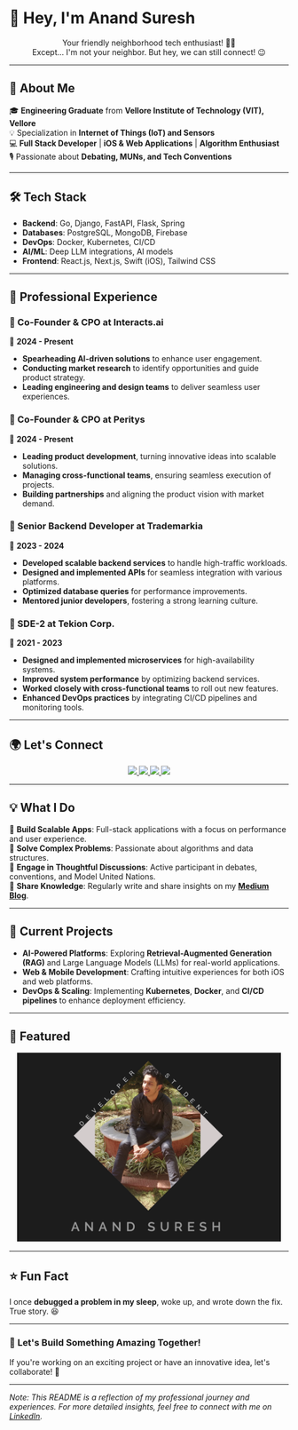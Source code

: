 # 👋 Hey, I'm Anand Suresh

<p align="center">
  Your friendly neighborhood tech enthusiast! 🧞‍♂️ <br>
  Except... I'm not your neighbor. But hey, we can still connect! 😉
</p>

---

## 🚀 About Me  

🎓 **Engineering Graduate** from **Vellore Institute of Technology (VIT), Vellore**  
💡 Specialization in **Internet of Things (IoT) and Sensors**  
💻 **Full Stack Developer** | **iOS & Web Applications** | **Algorithm Enthusiast**  
🎙️ Passionate about **Debating, MUNs, and Tech Conventions**  

---

## 🛠️ Tech Stack  

- **Backend**: Go, Django, FastAPI, Flask, Spring  
- **Databases**: PostgreSQL, MongoDB, Firebase  
- **DevOps**: Docker, Kubernetes, CI/CD  
- **AI/ML**: Deep LLM integrations, AI models  
- **Frontend**: React.js, Next.js, Swift (iOS), Tailwind CSS  

---

## 💼 Professional Experience  

### 🏢 Co-Founder & CPO at Interacts.ai  
📅 **2024 - Present**  

- **Spearheading AI-driven solutions** to enhance user engagement.  
- **Conducting market research** to identify opportunities and guide product strategy.  
- **Leading engineering and design teams** to deliver seamless user experiences.  

### 🏢 Co-Founder & CPO at Peritys  
📅 **2024 - Present**  

- **Leading product development**, turning innovative ideas into scalable solutions.  
- **Managing cross-functional teams**, ensuring seamless execution of projects.  
- **Building partnerships** and aligning the product vision with market demand.  

### 🏢 Senior Backend Developer at Trademarkia  
📅 **2023 - 2024**  

- **Developed scalable backend services** to handle high-traffic workloads.  
- **Designed and implemented APIs** for seamless integration with various platforms.  
- **Optimized database queries** for performance improvements.  
- **Mentored junior developers**, fostering a strong learning culture.  

### 🏢 SDE-2 at Tekion Corp.  
📅 **2021 - 2023**  

- **Designed and implemented microservices** for high-availability systems.  
- **Improved system performance** by optimizing backend services.  
- **Worked closely with cross-functional teams** to roll out new features.  
- **Enhanced DevOps practices** by integrating CI/CD pipelines and monitoring tools.  

---

## 🌍 Let's Connect  

<p align="center">
  <a href="https://www.linkedin.com/in/anand-suresh/" target="_blank">
    <img src="https://img.shields.io/badge/LinkedIn-Anand%20Suresh-blue?style=for-the-badge&logo=linkedin"/>
  </a>
  <a href="https://medium.com/@wwwanandsuresh" target="_blank">
    <img src="https://img.shields.io/badge/Medium-Anand%20Suresh-black?style=for-the-badge&logo=medium"/>
  </a>
  <a href="https://www.instagram.com/__anandsure/" target="_blank">
    <img src="https://img.shields.io/badge/Instagram-Anand%20Suresh-orange?style=for-the-badge&logo=instagram"/>
  </a>
  <a href="https://www.snapchat.com/add/askgooglenow" target="_blank">
    <img src="https://img.shields.io/badge/Snapchat-Anand%20Suresh-yellow?style=for-the-badge&logo=snapchat"/>
  </a>
</p>

---

## 💡 What I Do  

🔹 **Build Scalable Apps**: Full-stack applications with a focus on performance and user experience.  
🔹 **Solve Complex Problems**: Passionate about algorithms and data structures.  
🔹 **Engage in Thoughtful Discussions**: Active participant in debates, conventions, and Model United Nations.  
🔹 **Share Knowledge**: Regularly write and share insights on my **[Medium Blog](https://medium.com/@wwwanandsuresh)**.  

---

## 🚧 Current Projects  

- **AI-Powered Platforms**: Exploring **Retrieval-Augmented Generation (RAG)** and Large Language Models (LLMs) for real-world applications.  
- **Web & Mobile Development**: Crafting intuitive experiences for both iOS and web platforms.  
- **DevOps & Scaling**: Implementing **Kubernetes**, **Docker**, and **CI/CD pipelines** to enhance deployment efficiency.  

---

## 📸 Featured  

<p align="center">
  <a href="https://www.anandsure.com">
    <img src="https://github.com/Anandsure/Anandsure/blob/master/cover1.png" height="340px" alt="Anand Suresh" />
  </a>
</p>

---

## ⭐ Fun Fact  

I once **debugged a problem in my sleep**, woke up, and wrote down the fix. True story. 😆  

---

### 🚀 **Let's Build Something Amazing Together!**  

If you're working on an exciting project or have an innovative idea, let's collaborate! 🤝  

---

*Note: This README is a reflection of my professional journey and experiences. For more detailed insights, feel free to connect with me on [LinkedIn](https://www.linkedin.com/in/anand-suresh/).*

